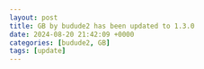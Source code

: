 ```yaml
---
layout: post
title: GB by budude2 has been updated to 1.3.0
date: 2024-08-20 21:42:09 +0000
categories: [budude2, GB]
tags: [update]
---
```


